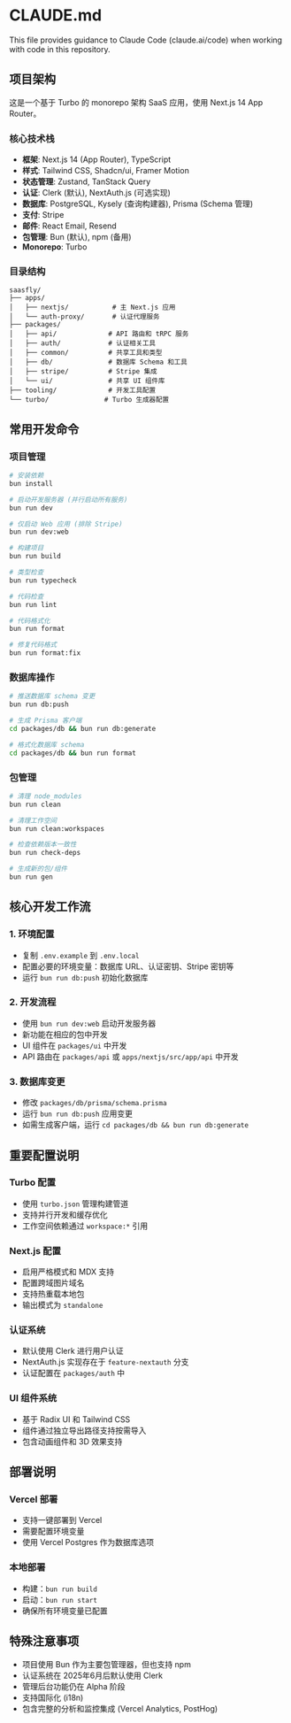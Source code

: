 # CLAUDE.md

This file provides guidance to Claude Code (claude.ai/code) when working with code in this repository.

## 项目架构

这是一个基于 Turbo 的 monorepo 架构 SaaS 应用，使用 Next.js 14 App Router。

### 核心技术栈

- **框架**: Next.js 14 (App Router), TypeScript
- **样式**: Tailwind CSS, Shadcn/ui, Framer Motion
- **状态管理**: Zustand, TanStack Query
- **认证**: Clerk (默认), NextAuth.js (可选实现)
- **数据库**: PostgreSQL, Kysely (查询构建器), Prisma (Schema 管理)
- **支付**: Stripe
- **邮件**: React Email, Resend
- **包管理**: Bun (默认), npm (备用)
- **Monorepo**: Turbo

### 目录结构

```
saasfly/
├── apps/
│   ├── nextjs/           # 主 Next.js 应用
│   └── auth-proxy/       # 认证代理服务
├── packages/
│   ├── api/             # API 路由和 tRPC 服务
│   ├── auth/            # 认证相关工具
│   ├── common/          # 共享工具和类型
│   ├── db/              # 数据库 Schema 和工具
│   ├── stripe/          # Stripe 集成
│   └── ui/              # 共享 UI 组件库
├── tooling/             # 开发工具配置
└── turbo/              # Turbo 生成器配置
```

## 常用开发命令

### 项目管理
```bash
# 安装依赖
bun install

# 启动开发服务器 (并行启动所有服务)
bun run dev

# 仅启动 Web 应用 (排除 Stripe)
bun run dev:web

# 构建项目
bun run build

# 类型检查
bun run typecheck

# 代码检查
bun run lint

# 代码格式化
bun run format

# 修复代码格式
bun run format:fix
```

### 数据库操作
```bash
# 推送数据库 schema 变更
bun run db:push

# 生成 Prisma 客户端
cd packages/db && bun run db:generate

# 格式化数据库 schema
cd packages/db && bun run format
```

### 包管理
```bash
# 清理 node_modules
bun run clean

# 清理工作空间
bun run clean:workspaces

# 检查依赖版本一致性
bun run check-deps

# 生成新的包/组件
bun run gen
```

## 核心开发工作流

### 1. 环境配置
- 复制 `.env.example` 到 `.env.local`
- 配置必要的环境变量：数据库 URL、认证密钥、Stripe 密钥等
- 运行 `bun run db:push` 初始化数据库

### 2. 开发流程
- 使用 `bun run dev:web` 启动开发服务器
- 新功能在相应的包中开发
- UI 组件在 `packages/ui` 中开发
- API 路由在 `packages/api` 或 `apps/nextjs/src/app/api` 中开发

### 3. 数据库变更
- 修改 `packages/db/prisma/schema.prisma`
- 运行 `bun run db:push` 应用变更
- 如需生成客户端，运行 `cd packages/db && bun run db:generate`

## 重要配置说明

### Turbo 配置
- 使用 `turbo.json` 管理构建管道
- 支持并行开发和缓存优化
- 工作空间依赖通过 `workspace:*` 引用

### Next.js 配置
- 启用严格模式和 MDX 支持
- 配置跨域图片域名
- 支持热重载本地包
- 输出模式为 `standalone`

### 认证系统
- 默认使用 Clerk 进行用户认证
- NextAuth.js 实现存在于 `feature-nextauth` 分支
- 认证配置在 `packages/auth` 中

### UI 组件系统
- 基于 Radix UI 和 Tailwind CSS
- 组件通过独立导出路径支持按需导入
- 包含动画组件和 3D 效果支持

## 部署说明

### Vercel 部署
- 支持一键部署到 Vercel
- 需要配置环境变量
- 使用 Vercel Postgres 作为数据库选项

### 本地部署
- 构建：`bun run build`
- 启动：`bun run start`
- 确保所有环境变量已配置

## 特殊注意事项

- 项目使用 Bun 作为主要包管理器，但也支持 npm
- 认证系统在 2025年6月后默认使用 Clerk
- 管理后台功能仍在 Alpha 阶段
- 支持国际化 (i18n)
- 包含完整的分析和监控集成 (Vercel Analytics, PostHog)